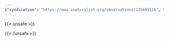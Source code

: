 ```yaml
---
{"syndication": "https://www.inaturalist.org/observations/135693516", "date": "2022-09-18T15:05:19-04:00", "taxon": {"name": "Rosales", "common_name": "roses, elms, figs, and allies"}, "quality_grade": "needs_id", "identifications_most_agree": true, "species_guess": "roses, elms, figs, and allies", "identifications_most_disagree": false, "captive": false, "project_ids": [], "community_taxon_id": 47132, "geojson": {"type": "Point", "coordinates": [-73.1759766667, 42.6390869444]}, "owners_identification_from_vision": false, "identifications_count": 3, "obscured": false, "num_identification_agreements": 3, "num_identification_disagreements": 0, "place_guess": "Williamstown, MA 01267, USA", "photos": [{"id": 231474783, "license_code": "cc-by-nc", "original_dimensions": {"width": 1536, "height": 2048}, "url": "https://inaturalist-open-data.s3.amazonaws.com/photos/231474783/square.jpeg", "attribution": "(c) Brandon Rozek, some rights reserved (CC BY-NC)", "flags": []}]}
---
```

{{< unsafe >}}

{{< /unsafe >}}

